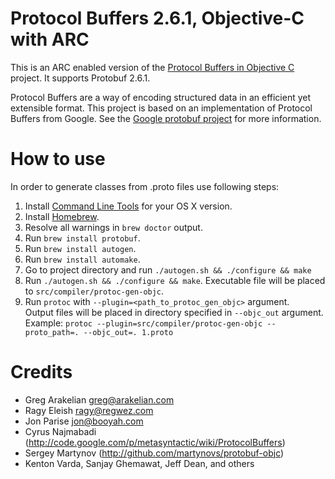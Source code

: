 # Protocol Buffers 2.6.1, Objective-C with ARC

This is an ARC enabled version of the [Protocol Buffers in Objective C][protobuf-objc] project. It supports Protobuf 2.6.1.

Protocol Buffers are a way of encoding structured data in an efficient yet extensible format.
This project is based on an implementation of Protocol Buffers from Google.  See the
[Google protobuf project][g-protobuf] for more information.

[g-protobuf]: http://code.google.com/p/protobuf/
[protobuf-objc]: https://github.com/booyah/protobuf-objc

# How to use
In order to generate classes from .proto files use following steps:

1. Install [Command Line Tools](https://developer.apple.com/downloads/index.action) for your OS X version.
2. Install [Homebrew](http://brew.sh).
3. Resolve all warnings in `brew doctor` output.
4. Run `brew install protobuf`.
5. Run `brew install autogen`.
6. Run `brew install automake`.
7. Go to project directory and run `./autogen.sh && ./configure && make`
8. Run `./autogen.sh && ./configure && make`. Executable file will be placed to `src/compiler/protoc-gen-objc`.
9. Run `protoc` with `--plugin=<path_to_protoc_gen_objc>` argument.<br>Output files will be placed in directory specified in `--objc_out` argument.<br>Example: `protoc --plugin=src/compiler/protoc-gen-objc --proto_path=. --objc_out=. 1.proto`

# Credits

- Greg Arakelian <greg@arakelian.com>
- Ragy Eleish <ragy@regwez.com>
- Jon Parise <jon@booyah.com>
- Cyrus Najmabadi  (http://code.google.com/p/metasyntactic/wiki/ProtocolBuffers)
- Sergey Martynov  (http://github.com/martynovs/protobuf-objc)
- Kenton Varda, Sanjay Ghemawat, Jeff Dean, and others

